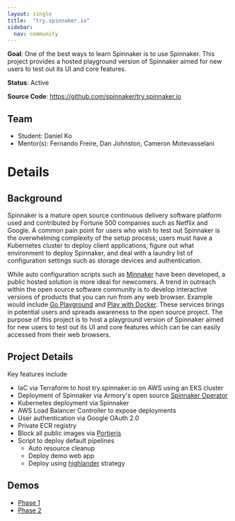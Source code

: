 ```yaml
---
layout: single
title:  "try.spinnaker.io"
sidebar:
  nav: community
---
```

**Goal**: One of the best ways to learn Spinnaker is to use Spinnaker. This project provides a hosted playground version of Spinnaker aimed for new users to test out its UI and core features.

**Status**: Active

**Source Code**: https://github.com/spinnaker/try.spinnaker.io 
## Team
- Student: Daniel Ko
- Mentor(s): Fernando Freire, Dan Johnston, Cameron Motevasselani

# Details

## Background
Spinnaker is a mature open source continuous delivery software platform used and contributed by Fortune 500 companies such as Netflix and Google. A common pain point for users who wish to test out Spinnaker is the overwhelming complexity of the setup process; users must have a Kubernetes cluster to deploy client applications, figure out what environment to deploy Spinnaker, and deal with a laundry list of configuration settings such as storage devices and authentication. 

While auto configuration scripts such as [Minnaker][] have been developed, a public hosted solution is more ideal for newcomers. A trend in outreach within the open source software community is to develop interactive versions of products that you can run from any web browser. Example would include [Go Playground][] and [Play with Docker][]. These services brings in potential users and spreads awareness to the open source project. The purpose of this project is to host a playground version of Spinnaker aimed for new users to test out its UI and core features which can be can easily accessed  from their web browsers.
## Project Details
Key features include 
- IaC via Terraform to host try.spinnaker.io on AWS using an EKS cluster
- Deployment of Spinnaker via Armory's open source [Spinnaker Operator][]
- Kubernetes deployment via Spinnaker
- AWS Load Balancer Controller to expose deployments
- User authentication via Google OAuth 2.0
- Private ECR registry
- Block all public images via [Portieris][]
- Script to deploy default pipelines
  - Auto resource cleanup 
  - Deploy demo web app
  - Deploy using [highlander][] strategy 

## Demos
- [Phase 1][]
- [Phase 2][]

[Minnaker]: https://github.com/armory/minnaker
[Go Playground]: https://play.golang.org/
[Play with Docker]: https://github.com/play-with-docker/play-with-docker
[highlander]: https://spinnaker.io/docs/guides/user/kubernetes-v2/rollout-strategies/#highlander-rollouts
[Spinnaker Operator]: https://github.com/armory/spinnaker-operator
[Portieris]: https://github.com/IBM/portieris
[Phase 1]: https://youtu.be/-_MRDYxtOrs
[Phase 2]: https://youtu.be/bBat90NUMsg?t=1865
